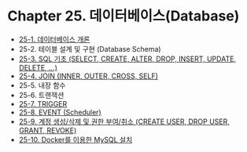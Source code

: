 # Chapter 25. 데이터베이스(Database)

- [25-1. 데이터베이스 개론](25_1/contents.md)
- 25-2. 테이블 설계 및 구현 (Database Schema)
- [25-3. SQL 기초 (SELECT, CREATE, ALTER, DROP, INSERT, UPDATE, DELETE, ...)](25_3/contents.md)
- [25-4. JOIN (INNER, OUTER, CROSS, SELF)](25_4/contents.md)
- 25-5. 내장 함수
- 25-6. 트랜잭션
- [25-7. TRIGGER](25_7/contents.md)
- [25-8. EVENT (Scheduler)](25_8/contents.md)
- [25-9. 계정 생성/삭제 및 권한 부여/취소 (CREATE USER, DROP USER, GRANT, REVOKE)](25_9/contents.md)
- [25-10. Docker를 이용한 MySQL 설치](25_10/contents.md)
